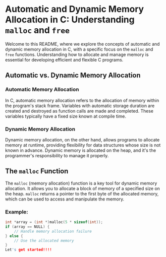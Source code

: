 # Automatic and Dynamic Memory Allocation in C: Understanding `malloc` and `free`

Welcome to this README, where we explore the concepts of automatic and dynamic memory allocation in C, with a specific focus on the `malloc` and `free` functions. Understanding how to allocate and manage memory is essential for developing efficient and flexible C programs.

## Automatic vs. Dynamic Memory Allocation

### Automatic Memory Allocation

In C, automatic memory allocation refers to the allocation of memory within the program's stack frame. Variables with automatic storage duration are created and destroyed as function calls are made and completed. These variables typically have a fixed size known at compile time.

### Dynamic Memory Allocation

Dynamic memory allocation, on the other hand, allows programs to allocate memory at runtime, providing flexibility for data structures whose size is not known in advance. Dynamic memory is allocated on the heap, and it's the programmer's responsibility to manage it properly.

## The `malloc` Function

The `malloc` (memory allocation) function is a key tool for dynamic memory allocation. It allows you to allocate a block of memory of a specified size on the heap. `malloc` returns a pointer to the first byte of the allocated memory, which can be used to access and manipulate the memory.

### Example:
```c
int *array = (int *)malloc(5 * sizeof(int));
if (array == NULL) {
    // Handle memory allocation failure
} else {
    // Use the allocated memory
}
Let's get started!!!!